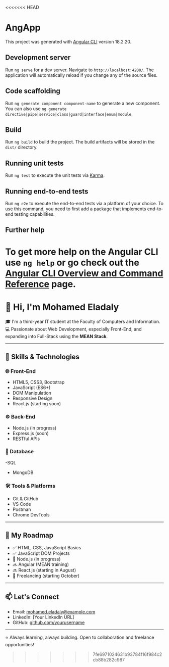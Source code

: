 <<<<<<< HEAD
# AngApp

This project was generated with [Angular CLI](https://github.com/angular/angular-cli) version 18.2.20.

## Development server

Run `ng serve` for a dev server. Navigate to `http://localhost:4200/`. The application will automatically reload if you change any of the source files.

## Code scaffolding

Run `ng generate component component-name` to generate a new component. You can also use `ng generate directive|pipe|service|class|guard|interface|enum|module`.

## Build

Run `ng build` to build the project. The build artifacts will be stored in the `dist/` directory.

## Running unit tests

Run `ng test` to execute the unit tests via [Karma](https://karma-runner.github.io).

## Running end-to-end tests

Run `ng e2e` to execute the end-to-end tests via a platform of your choice. To use this command, you need to first add a package that implements end-to-end testing capabilities.

## Further help

To get more help on the Angular CLI use `ng help` or go check out the [Angular CLI Overview and Command Reference](https://angular.dev/tools/cli) page.
=======
# 👋 Hi, I'm Mohamed Eladaly

🎓 I'm a third-year IT student at the Faculty of Computers and Information.  
💻 Passionate about Web Development, especially Front-End, and expanding into Full-Stack using the **MEAN Stack**.

---

## 🚀 Skills & Technologies

### 🌐 Front-End
- HTML5, CSS3, Bootstrap
- JavaScript (ES6+)
- DOM Manipulation
- Responsive Design
- React.js (starting soon)

### ⚙️ Back-End
- Node.js (in progress)
- Express.js (soon)
- RESTful APIs

### 💾 Database
-SQL
- MongoDB 

### 🛠 Tools & Platforms
- Git & GitHub
- VS Code
- Postman
- Chrome DevTools

---

## 📅 My Roadmap

- ✅ HTML, CSS, JavaScript Basics
- ✅ JavaScript DOM Projects
- 🔄 Node.js (in progress)
- 🔜 Angular (MEAN training)
- 🔜 React.js (starting in August)
- 🎯 Freelancing (starting October)

---

## 📫 Let's Connect

- Email: mohamed.eladaly@example.com  
- LinkedIn: [Your LinkedIn URL]  
- GitHub: [github.com/yourusername](https://github.com/yourusername)

---

⭐ Always learning, always building. Open to collaboration and freelance opportunities!
>>>>>>> 7fe6971024631b93784f16f984c2cb88b282c987
